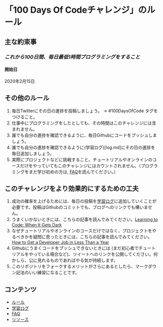 # 「100 Days Of Codeチャレンジ」のルール

## 主な約束事
### *これから100日間、毎日最低1時間プログラミングをすること*

#### 開始日
2020年2月15日

## その他のルール
1. 毎日Twitterにその日の進捗を投稿しましょう。 -> #100DaysOfCode タグをつけること。
2. 仕事中にプログラミングをしたとしても、その時間はこのチャレンジには含まれません。
3. 誰でも自分の進捗を確認できるように、毎日Githubにコードをプッシュしましょう。
4. 誰でも自分の進捗を確認できるように(学習ログ)[log.md]にその日の進捗を毎日追加しましょう。
5. 実際にプロジェクトなどに挑戦すること。チュートリアルやオンラインのコースだけをやっていてもこのチャレンジにはカウントされません。（プログラミングをまだ学び初めの方は, [FAQ](FAQ.md)を読んでください。）


## このチャレンジをより効果的にするための工夫
1. 成功の確率を上げるためには、毎日の投稿を[学習ログ](log.md)に追加していくことが必要です。投稿はGithubのコミットでも、ブログへのリンクでも構いません。
2. うまくいかないときには、こちらの記事を読んでみてください。[Learning to Code: When It Gets Dark](https://medium.freecodecamp.com/learning-to-code-when-it-gets-dark-e485edfb58fd)
3. なぜチュートリアルやオンラインのコースだけではなく、プロジェクトをやるべきかを疑問に思ったときには、こちらの記事を読んでみてください。[How to Get a Developer Job in Less Than a Year](https://medium.freecodecamp.com/how-to-get-a-developer-job-in-less-than-a-year-c27bbfe71645)
4. Githubにうまくコードをプッシュできないときには (まだ初心者でチュートリアルをやっている場合など)、ツイートへのリンクを公開してください。何かしら、公に見れるものであればやる気が持続します。
5. このリポジトリをフォークするメリットがさらにあるとしたら、マークダウン記法のいい練習になることです。

## コンテンツ
* [ルール](rules.md)
* [学習ログ](log.md)
* [FAQ](FAQ.md)
* [リソース](resources.md)
